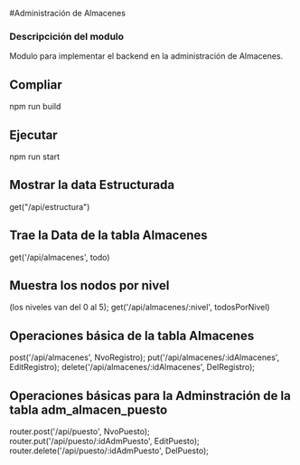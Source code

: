 #Administración de Almacenes

### Descripcición del modulo
Modulo para implementar el backend en la administración de Almacenes.

## Compliar
npm run build

## Ejecutar
npm run start

## Mostrar la data Estructurada
get("/api/estructura")

## Trae la Data de la tabla Almacenes
get('/api/almacenes', todo)

## Muestra los nodos por nivel
(los niveles van del 0 al 5);
get('/api/almacenes/:nivel', todosPorNivel)

## Operaciones básica de la tabla Almacenes
post('/api/almacenes', NvoRegistro);
put('/api/almacenes/:idAlmacenes', EditRegistro);
delete('/api/almacenes/:idAlmacenes', DelRegistro);

## Operaciones básicas para la  Adminstración de la tabla adm_almacen_puesto
router.post('/api/puesto', NvoPuesto);
router.put('/api/puesto/:idAdmPuesto', EditPuesto);
router.delete('/api/puesto/:idAdmPuesto', DelPuesto);

